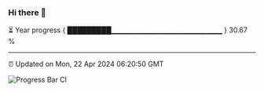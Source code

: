 ### Hi there 👋

⏳ Year progress { █████████▁▁▁▁▁▁▁▁▁▁▁▁▁▁▁▁▁▁▁▁▁ } 30.67 %

---

⏰ Updated on Mon, 22 Apr 2024 06:20:50 GMT

![Progress Bar CI](https://github.com/liununu/liununu/workflows/Progress%20Bar%20CI/badge.svg)
